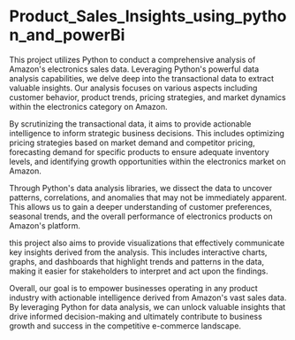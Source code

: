 # Product_Sales_Insights_using_python_and_powerBi
This project utilizes Python to conduct a comprehensive analysis of Amazon's electronics sales data. Leveraging Python's powerful data analysis capabilities, we delve deep into the transactional data to extract valuable insights. Our analysis focuses on various aspects including customer behavior, product trends, pricing strategies, and market dynamics within the electronics category on Amazon.

By scrutinizing the transactional data, it aims to provide actionable intelligence to inform strategic business decisions. This includes optimizing pricing strategies based on market demand and competitor pricing, forecasting demand for specific products to ensure adequate inventory levels, and identifying growth opportunities within the electronics market on Amazon.

Through Python's data analysis libraries, we dissect the data to uncover patterns, correlations, and anomalies that may not be immediately apparent. This allows us to gain a deeper understanding of customer preferences, seasonal trends, and the overall performance of electronics products on Amazon's platform.

this project also aims to provide visualizations that effectively communicate key insights derived from the analysis. This includes interactive charts, graphs, and dashboards that highlight trends and patterns in the data, making it easier for stakeholders to interpret and act upon the findings.

Overall, our goal is to empower businesses operating in any product industry with actionable intelligence derived from Amazon's vast sales data. By leveraging Python for data analysis, we can unlock valuable insights that drive informed decision-making and ultimately contribute to business growth and success in the competitive e-commerce landscape.
